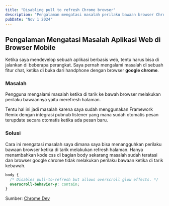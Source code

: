 ```yaml
---
title: "Disabling pull to refresh Chrome browser"
description: "Pengalaman mengatasi masalah perilaku bawaan browser Chrome di Android."
pubDate: "Nov 1 2024"
---
```


## Pengalaman Mengatasi Masalah Aplikasi Web di Browser Mobile

Ketika saya mendevelop sebuah aplikasi berbasis web, tentu harus bisa di jalankan di beberapa
perangkat. Saya pernah mengalami masalah di sebuah fitur chat, ketika di buka dari handphone dengan
browser **google chrome**.

### Masalah
Pengguna mengalami masalah ketika di tarik ke bawah browser melakukan perilaku bawaannya yaitu
merefresh halaman.

Tentu hal ini jadi masalah karena saya sudah menggunakan Framework Remix dengan integrasi pubnub
listener yang mana sudah otomatis pesan terupdate secara otomatis ketika ada pesan baru.

### Solusi
Cara ini mengatasi masalah saya dimana saya bisa menangguhkan perilaku bawaan browser ketika di
tarik melakukan refresh halaman.
Hanya menambahkan kode css di bagian body sekarang masalah sudah teratasi dan browser google chrome
tidak melakukan perilaku bawaan ketika di tarik kebawah.

```css
body {
  /* Disables pull-to-refresh but allows overscroll glow effects. */
  overscroll-behavior-y: contain;
}
```
Sumber: [Chrome Dev](https://developer.chrome.com/blog/overscroll-behavior#disabling_pull-to-refresh)
